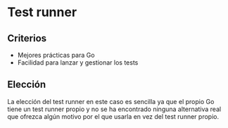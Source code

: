 # Test runner

## Criterios

- Mejores prácticas para Go
- Facilidad para lanzar y gestionar los tests

## Elección

La elección del test runner en este caso es sencilla ya que el propio Go tiene un test runner propio y no se ha encontrado ninguna alternativa real que ofrezca algún motivo por el que usarla en vez del test runner propio.
